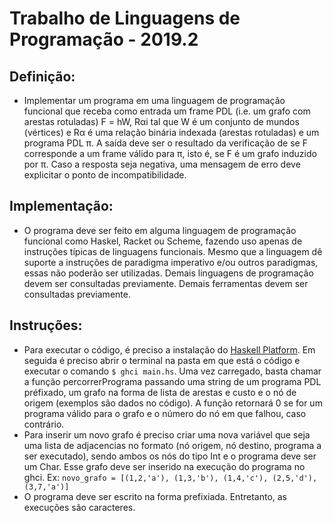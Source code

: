 # Trabalho de Linguagens de Programação - 2019.2
## Definição:
- Implementar um programa em uma linguagem de programação funcional que receba como entrada um frame PDL (i.e. um grafo com arestas rotuladas) F = hW, Rαi tal que W é um conjunto de mundos (vértices) e Rα é uma relação binária indexada (arestas rotuladas) e um programa PDL π. A saída deve ser o resultado da verificação de se F corresponde a um frame válido para π, isto é, se F é um grafo induzido por π. Caso a resposta seja negativa, uma mensagem de erro deve explicitar o ponto de incompatibilidade.

## Implementação: 
-  O programa deve ser feito em alguma linguagem de programação funcional como Haskel, Racket ou Scheme, fazendo uso apenas de instruções típicas de linguagens funcionais. Mesmo que a linguagem dê suporte a instruções de paradigma imperativo e/ou outros paradigmas, essas não poderão ser utilizadas. Demais linguagens de programação devem ser consultadas previamente. Demais ferramentas devem ser consultadas previamente.

## Instruções: 
- Para executar o código, é preciso a instalação do [Haskell Platform](https://www.haskell.org/platform/). Em seguida é preciso abrir o terminal na pasta em que está o código e executar o comando `$ ghci main.hs`. Uma vez carregado, basta chamar a função percorrerPrograma passando uma string de um programa PDL préfixado, um grafo na forma de lista de arestas e custo e o nó de origem (exemplos são dados no código). A função retornará 0 se for um programa válido para o grafo e o número do nó em que falhou, caso contrário. 
- Para inserir um novo grafo é preciso criar uma nova variável que seja uma lista de adjacencias no formato (nó origem, nó destino, programa a ser executado), sendo ambos os nós do tipo Int e o programa deve ser um Char. Esse grafo deve ser inserido na execução do programa no ghci.
	Ex: `novo_grafo = [(1,2,'a'), (1,3,'b'), (1,4,'c'), (2,5,'d'), (3,7,'a')]`
- O programa deve ser escrito na forma prefixiada. Entretanto, as execuções são caracteres.
